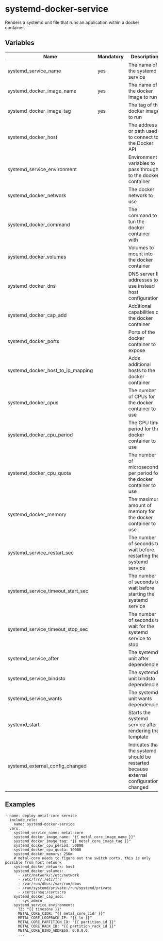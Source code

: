 # systemd-docker-service

Renders a systemd unit file that runs an application within a docker container.

## Variables

| Name                              | Mandatory | Description                                                                           |
| --------------------------------- | --------- | ------------------------------------------------------------------------------------- |
| systemd_service_name              | yes       | The name of the systemd service                                                       |
| systemd_docker_image_name         | yes       | The name of the docker image to run                                                   |
| systemd_docker_image_tag          | yes       | The tag of the docker image to run                                                    |
| systemd_docker_host               |           | The address or path used to connect to the Docker API                                 |
| systemd_service_environment       |           | Environment variables to pass through to the docker container                         |
| systemd_docker_network            |           | The docker network to use                                                             |
| systemd_docker_command            |           | The command to tun the docker container with                                          |
| systemd_docker_volumes            |           | Volumes to mount into the docker container                                            |
| systemd_docker_dns                |           | DNS server IP addresses to use instead host configuration                             |
| systemd_docker_cap_add            |           | Additional capabilities of the docker container                                       |
| systemd_docker_ports              |           | Ports of the docker container to expose                                               |
| systemd_docker_host_to_ip_mapping |           | Adds additional hosts to the docker container                                         |
| systemd_docker_cpus               |           | The number of CPUs for the docker container to use                                    |
| systemd_docker_cpu_period         |           | The CPU time period for the docker container to use                                   |
| systemd_docker_cpu_quota          |           | The number of microseconds per period for the docker container to use                 |
| systemd_docker_memory             |           | The maximum amount of memory for the docker container to use                          |
| systemd_service_restart_sec       |           | The number of seconds to wait before restarting the systemd service                   |
| systemd_service_timeout_start_sec |           | The number of seconds to wait before starting the systemd service                     |
| systemd_service_timeout_stop_sec  |           | The number of seconds to wait for the systemd service to stop                         |
| systemd_service_after             |           | The systemd unit after dependencies                                                   |
| systemd_service_bindsto           |           | The systemd unit bindsto dependencies                                                 |
| systemd_service_wants             |           | The systemd unit wants dependencies                                                   |
| systemd_start                     |           | Starts the systemd service after rendering the template                               |
| systemd_external_config_changed   |           | Indicates that the systemd should be restarted because external configuration changed |

## Examples

```
- name: deploy metal-core service
  include_role:
    name: systemd-docker-service
  vars:
    systemd_service_name: metal-core
    systemd_docker_image_name: "{{ metal_core_image_name }}"
    systemd_docker_image_tag: "{{ metal_core_image_tag }}"
    systemd_docker_cpu_period: 50000
    systemd_docker_cpu_quota: 10000
    systemd_docker_memory: 256m
    # metal-core needs to figure out the switch ports, this is only possible from host network
    systemd_docker_network: host
    systemd_docker_volumes:
      - /etc/network/:/etc/network
      - /etc/frr/:/etc/frr
      - /var/run/dbus:/var/run/dbus
      - /run/systemd/private:/run/systemd/private
      - /certs/nsq:/certs:ro
    systemd_docker_cap_add:
      - sys_admin
    systemd_service_environment:
      TZ: "{{ timezone }}"
      METAL_CORE_CIDR: "{{ metal_core_cidr }}"
      METAL_CORE_LOOPBACK_IP: "{{ lo }}"
      METAL_CORE_PARTITION_ID: "{{ partition_id }}"
      METAL_CORE_RACK_ID: "{{ partition_rack_id }}"
      METAL_CORE_BIND_ADDRESS: 0.0.0.0
      ...
```

